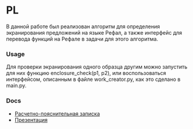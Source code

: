 # PL

В данной работе был реализован алгоритм для определения экранирования предложений на языке Рефал, а также 
интерфейс для перевода функций на Рефале в задачи для этого алгоритма.

### Usage

Для проверки экранирования одного образца другим можно запустить для них функцию enclosure_check(p1, p2),
или воспользоваться интерфейсом, описанным в файле work_creator.py, как это сделано в main.py.

### Docs

- [Расчетно-пояснительная записка](./docs/Записка.pdf)
- [Презентация](./docs/Презентация.pdf)